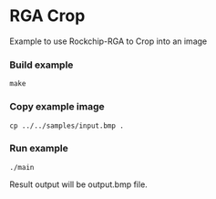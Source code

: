 # RGA Crop

Example to use Rockchip-RGA to Crop into an image

### Build example
```shell
make
```

### Copy example image
```shell
cp ../../samples/input.bmp .
```

### Run example
```shell
./main
```

Result output will be output.bmp file.